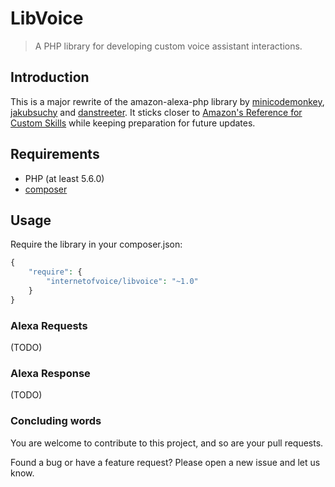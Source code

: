 # LibVoice

> A PHP library for developing custom voice assistant interactions. 

## Introduction
This is a major rewrite of the amazon-alexa-php library by [minicodemonkey](https://github.com/MiniCodeMonkey),
[jakubsuchy](https://github.com/jakubsuchy) and [danstreeter](https://github.com/danstreeter). It sticks closer
to [Amazon's Reference for Custom Skills](https://developer.amazon.com/de/docs/custom-skills/request-and-response-json-reference.html)
while keeping preparation for future updates. 

## Requirements
* PHP (at least 5.6.0)
* [composer](https://getcomposer.org/)

## Usage
Require the library in your composer.json: 
```php
{
    "require": {
        "internetofvoice/libvoice": "~1.0"
    }
}
```

### Alexa Requests
(TODO)

### Alexa Response
(TODO)

### Concluding words
You are welcome to contribute to this project, and so are your pull requests.

Found a bug or have a feature request? Please open a new issue and let us know.
